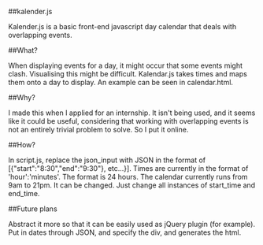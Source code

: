 ##kalender.js

Kalender.js is a basic front-end javascript day calendar that deals with overlapping events.

##What?

When displaying events for a day, it might occur that some events might clash. Visualising this might be difficult. Kalendar.js takes times and maps them onto a day to display. An example can be seen in calendar.html.

##Why?

I made this when I applied for an internship. It isn't being used, and it seems like it could be useful, considering that working with overlapping events is not an entirely trivial problem to solve. So I put it online.

##How?

In script.js, replace the json_input with JSON in the format of [{"start":"8:30","end":"9:30"}, etc...}]. Times are currently in the format of 'hour':'minutes'. The format is 24 hours. The calendar currently runs from 9am to 21pm. It can be changed. Just change all instances of start_time and end_time.

##Future plans

Abstract it more so that it can be easily used as jQuery plugin (for example). Put in dates through JSON, and specify the div, and generates the html.
